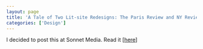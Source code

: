 ```yaml
---
layout: page
title: 'A Tale of Two Lit-site Redesigns: The Paris Review and NY Review of Books'
categories: ['Design']
---
```

I decided to post this at Sonnet Media. Read it [<a href="http://sonnetmedia.net/article/a_tale_of_two_lit_site_redesigns">here</a>] 
